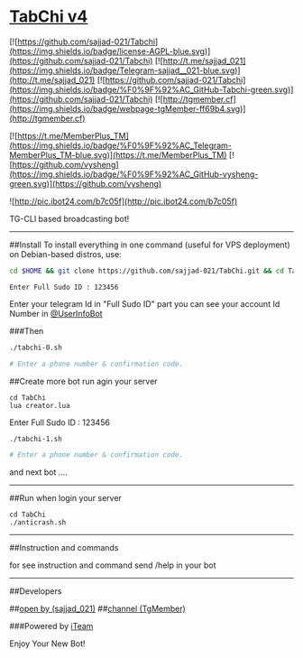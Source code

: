 # [TabChi v4](https://t.me/tgMember)

[![https://github.com/sajjad-021/Tabchi](https://img.shields.io/badge/license-AGPL-blue.svg)](https://github.com/sajjad-021/Tabchi)
[![http://t.me/sajjad_021](https://img.shields.io/badge/Telegram-sajjad__021-blue.svg)](http://t.me/sajjad_021)
[![https://github.com/sajjad-021/Tabchi](https://img.shields.io/badge/%F0%9F%92%AC_GitHub-Tabchi-green.svg)](https://github.com/sajjad-021/Tabchi)
[![http://tgmember.cf](https://img.shields.io/badge/webpage-tgMember-ff69b4.svg)](http://tgmember.cf)

[![https://t.me/MemberPlus_TM](https://img.shields.io/badge/%F0%9F%92%AC_Telegram-MemberPlus_TM-blue.svg)](https://t.me/MemberPlus_TM)
[![https://github.com/vysheng](https://img.shields.io/badge/%F0%9F%92%AC_GitHub-vysheng-green.svg)](https://github.com/vysheng)

![http://pic.ibot24.com/b7c05f](http://pic.ibot24.com/b7c05f)


TG-CLI based broadcasting bot!

****

##Install
To install everything in one command (useful for VPS deployment) on Debian-based distros, use:
```sh
cd $HOME && git clone https://github.com/sajjad-021/TabChi.git && cd TabChi && chmod 777 install.sh && ./install.sh && lua creator.lua
```
```
Enter Full Sudo ID : 123456    
```
Enter your telegram Id in "Full Sudo ID" part
you can see your account Id Number in [@UserInfoBot](https://t.me/userinfobot)

###Then

```sh
./tabchi-0.sh

# Enter a phone number & confirmation code.
```

##Create more bot
run agin your server

```
cd TabChi
lua creator.lua
```

Enter Full Sudo ID : 123456 

```sh
./tabchi-1.sh

# Enter a phone number & confirmation code.
```
and next bot ....
***

##Run
when login your server

```
cd TabChi
./anticrash.sh
```

***

##Instruction and commands 

for see instruction and command send  /help in your bot

***

##Developers


##[open by (sajjad_021)](https://t.me/sajjad_021)
##[channel (TgMember)](https://t.me/tgMember)

###Powered by [iTeam](https://telegram.me/iTeam_IR)

Enjoy Your New Bot!
